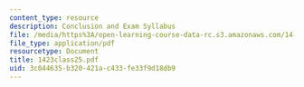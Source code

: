 ```yaml
---
content_type: resource
description: Conclusion and Exam Syllabus
file: /media/https%3A/open-learning-course-data-rc.s3.amazonaws.com/14-23-government-regulation-of-industry-spring-2003/3c044635b320421ac433fe33f9d18db9_1423class25.pdf
file_type: application/pdf
resourcetype: Document
title: 1423class25.pdf
uid: 3c044635-b320-421a-c433-fe33f9d18db9
---
```

